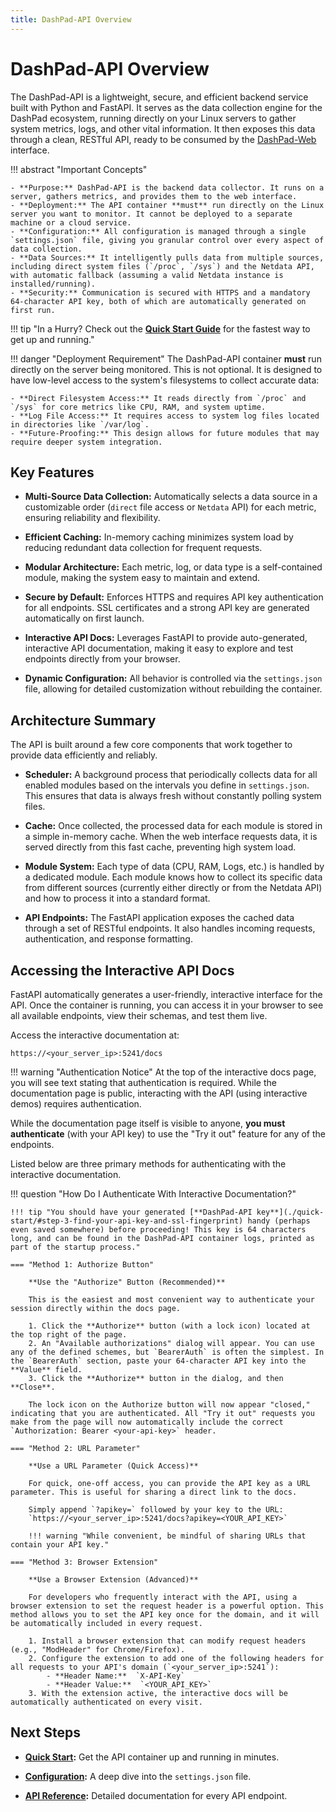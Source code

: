 ```yaml
---
title: DashPad-API Overview
---
```


# DashPad-API Overview

The DashPad-API is a lightweight, secure, and efficient backend service built with Python and FastAPI. It serves as the data collection engine for the DashPad ecosystem, running directly on your Linux servers to gather system metrics, logs, and other vital information. It then exposes this data through a clean, RESTful API, ready to be consumed by the [DashPad-Web](../web/index.md) interface.

!!! abstract "Important Concepts" 

    - **Purpose:** DashPad-API is the backend data collector. It runs on a server, gathers metrics, and provides them to the web interface. 
    - **Deployment:** The API container **must** run directly on the Linux server you want to monitor. It cannot be deployed to a separate machine or a cloud service. 
    - **Configuration:** All configuration is managed through a single `settings.json` file, giving you granular control over every aspect of data collection. 
    - **Data Sources:** It intelligently pulls data from multiple sources, including direct system files (`/proc`, `/sys`) and the Netdata API, with automatic fallback (assuming a valid Netdata instance is installed/running).
    - **Security:** Communication is secured with HTTPS and a mandatory 64-character API key, both of which are automatically generated on first run.

!!! tip "In a Hurry? Check out the [**Quick Start Guide**](./quick-start.md) for the fastest way to get up and running."

!!! danger "Deployment Requirement" 
    The DashPad-API container **must** run directly on the server being monitored. This is not optional. It is designed to have low-level access to the system's filesystems to collect accurate data:

    - **Direct Filesystem Access:** It reads directly from `/proc` and `/sys` for core metrics like CPU, RAM, and system uptime.
    - **Log File Access:** It requires access to system log files located in directories like `/var/log`.
    - **Future-Proofing:** This design allows for future modules that may require deeper system integration.


## Key Features

-   **Multi-Source Data Collection:** Automatically selects a data source in a customizable order (`direct` file access or `Netdata` API) for each metric, ensuring reliability and flexibility.

-   **Efficient Caching:** In-memory caching minimizes system load by reducing redundant data collection for frequent requests.

-   **Modular Architecture:** Each metric, log, or data type is a self-contained module, making the system easy to maintain and extend.

-   **Secure by Default:** Enforces HTTPS and requires API key authentication for all endpoints. SSL certificates and a strong API key are generated automatically on first launch.

-   **Interactive API Docs:** Leverages FastAPI to provide auto-generated, interactive API documentation, making it easy to explore and test endpoints directly from your browser.

-   **Dynamic Configuration:** All behavior is controlled via the `settings.json` file, allowing for detailed customization without rebuilding the container.


## Architecture Summary

The API is built around a few core components that work together to provide data efficiently and reliably.

-   **Scheduler:** A background process that periodically collects data for all enabled modules based on the intervals you define in `settings.json`. This ensures that data is always fresh without constantly polling system files.

-   **Cache:** Once collected, the processed data for each module is stored in a simple in-memory cache. When the web interface requests data, it is served directly from this fast cache, preventing high system load.

-   **Module System:** Each type of data (CPU, RAM, Logs, etc.) is handled by a dedicated module. Each module knows how to collect its specific data from different sources (currently either directly or from the Netdata API) and how to process it into a standard format.

-   **API Endpoints:** The FastAPI application exposes the cached data through a set of RESTful endpoints. It also handles incoming requests, authentication, and response formatting.


## Accessing the Interactive API Docs

FastAPI automatically generates a user-friendly, interactive interface for the API. Once the container is running, you can access it in your browser to see all available endpoints, view their schemas, and test them live.

Access the interactive documentation at:

`https://<your_server_ip>:5241/docs`

!!! warning "Authentication Notice"
    At the top of the interactive docs page, you will see text stating that authentication is required. While the documentation page is public, interacting with the API (using interactive demos) requires authentication.

While the documentation page itself is visible to anyone, **you must authenticate** (with your API key) to use the "Try it out" feature for any of the endpoints.

Listed below are three primary methods for authenticating with the interactive documentation.

!!! question "How Do I Authenticate With Interactive Documentation?"

    !!! tip "You should have your generated [**DashPad-API key**](./quick-start/#step-3-find-your-api-key-and-ssl-fingerprint) handy (perhaps even saved somewhere) before proceeding! This key is 64 characters long, and can be found in the DashPad-API container logs, printed as part of the startup process."

    === "Method 1: Authorize Button"
    
        **Use the "Authorize" Button (Recommended)**
        
        This is the easiest and most convenient way to authenticate your session directly within the docs page.
        
        1. Click the **Authorize** button (with a lock icon) located at the top right of the page.
        2. An "Available authorizations" dialog will appear. You can use any of the defined schemes, but `BearerAuth` is often the simplest. In the `BearerAuth` section, paste your 64-character API key into the **Value** field.
        3. Click the **Authorize** button in the dialog, and then **Close**.
        
        The lock icon on the Authorize button will now appear "closed," indicating that you are authenticated. All "Try it out" requests you make from the page will now automatically include the correct `Authorization: Bearer <your-api-key>` header.
    
    === "Method 2: URL Parameter"
    
        **Use a URL Parameter (Quick Access)**
        
        For quick, one-off access, you can provide the API key as a URL parameter. This is useful for sharing a direct link to the docs.
        
        Simply append `?apikey=` followed by your key to the URL:  
        `https://<your_server_ip>:5241/docs?apikey=<YOUR_API_KEY>`
        
        !!! warning "While convenient, be mindful of sharing URLs that contain your API key."
    
    === "Method 3: Browser Extension"
    
        **Use a Browser Extension (Advanced)**
        
        For developers who frequently interact with the API, using a browser extension to set the request header is a powerful option. This method allows you to set the API key once for the domain, and it will be automatically included in every request.
        
        1. Install a browser extension that can modify request headers (e.g., "ModHeader" for Chrome/Firefox).
        2. Configure the extension to add one of the following headers for all requests to your API's domain (`<your_server_ip>:5241`):
            - **Header Name:**  `X-API-Key`
            - **Header Value:**  `<YOUR_API_KEY>`
        3. With the extension active, the interactive docs will be automatically authenticated on every visit.

## Next Steps

-   [**Quick Start**](./quick-start.md)**:** Get the API container up and running in minutes.

-   [**Configuration**](./configuration.md)**:** A deep dive into the `settings.json` file.

-   [**API Reference**](./api-reference.md)**:** Detailed documentation for every API endpoint.